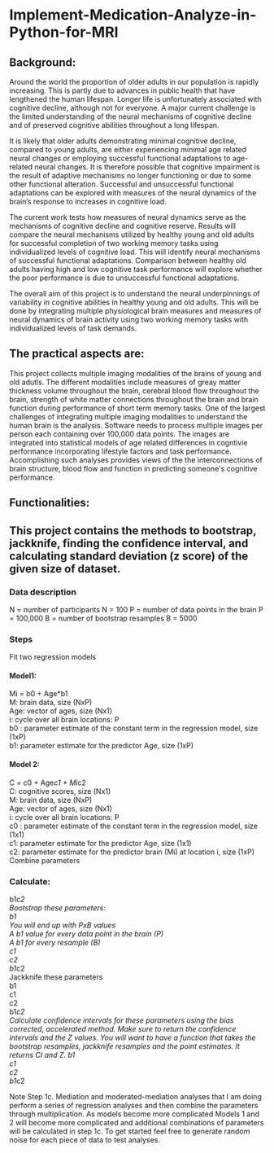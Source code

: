 # Implement-Medication-Analyze-in-Python-for-MRI

Background:
----
Around the world the proportion of older adults in our population is rapidly increasing. This is partly due to advances in public health that have lengthened the human lifespan. Longer life is unfortunately associated with cognitive decline, although not for everyone. A major current challenge is the limited understanding of the neural mechanisms of cognitive decline and of preserved cognitive abilities throughout a long lifespan.


It is likely that older adults demonstrating minimal cognitive decline, compared to young adults, are either experiencing minimal age related neural changes or employing successful functional adaptations to age-related neural changes. It is therefore possible that cognitive impairment is the result of adaptive mechanisms no longer functioning or due to some other functional alteration. Successful and unsuccessful functional adaptations can be explored with measures of the neural dynamics of the brain’s response to increases in cognitive load. 


The current work tests how measures of neural dynamics serve as the mechanisms of cognitive decline and cognitive reserve. Results will compare the neural mechanisms utilized by healthy young and old adults for successful completion of two working memory tasks using individualized levels of cognitive load. This will identify neural mechanisms of successful functional adaptations. Comparison between healthy old adults having high and low cognitive task performance will explore whether the poor performance is due to unsuccessful functional adaptations.


The overall aim of this project is to understand the neural underpinnings of variability in cognitive abilities in healthy young and old adults. This will be done by integrating multiple physiological brain measures and measures of neural dynamics of brain activity using two working memory tasks with individualized levels of task demands.


## The practical aspects are:
This project collects multiple imaging modalities of the brains of young and old adutls. The different modalities include measures of greay matter thickness volume throughout the brain, cerebral blood flow throughout the brain, strength of white matter connections throughout the brain and brain function during performance of short term memory tasks. One of the largest challenges of integrating multiple imaging modalities to understand the human brain is the analysis. Software needs to process multiple images per person each containing over 100,000 data points. The images are integrated into statistical models of age related differences in cogntivie performance incorporating lifestyle factors and task performance. Accomplishing such analyses provides views of the the interconnections of brain structure, blood flow and function in predicting someone's cognitive performance. 

Functionalities:
----
## This project contains the methods to bootstrap, jackknife, finding the confidence interval, and calculating standard deviation (z score) of the given size of dataset.
### Data description 
N = number of participants
		N = 100
P = number of data points in the brain
		P = 100,000
	B = number of bootstrap resamples
		B = 5000

### Steps
Fit two regression models
#### Model1:
Mi = b0 + Age*b1  
M: brain data, size (NxP)  
Age: vector of ages, size (Nx1)  
i: cycle over all brain locations: P  
b0 : parameter estimate of the constant term in the regression model, size (1xP)  
b1: parameter estimate for the predictor Age, size (1xP)  
#### Model 2:
C = c0 + Age*c1 + Mi*c2  
C: cognitive scores, size (Nx1)  
M: brain data, size (NxP)  
Age: vector of ages, size (Nx1)  
i: cycle over all brain locations: P  
c0 : parameter estimate of the constant term in the regression model, size (1x1)  
c1: parameter estimate for the predictor Age, size (1x1)  
c2: parameter estimate for the predictor brain (Mi) at location i, size (1xP)  
Combine parameters  
### Calculate: 
b1*c2  
Bootstrap these parameters:  
b1  
You will end up with PxB values  
A b1 value for every data point in the brain (P)  
A b1 for every resample (B)  
c1  
c2  
b1*c2  
Jackknife these parameters  
b1  
c1  
c2  
b1*c2  
Calculate confidence intervals for these parameters using the bias corrected, accelerated method. Make sure to return the confidence intervals and the Z values. You will want to have a function that takes the bootstrap resamples, jackknife resamples and the point estimates. It returns CI and Z.
b1  
c1  
c2  
b1*c2  

Note Step 1c. Mediation and moderated-mediation analyses that I am doing perform a series of regression analyses and then combine the parameters through multiplication. As models become more complicated Models 1 and 2 will become more complicated and additional combinations of parameters will be calculated in step 1c.  To get started feel free to generate random noise for each piece of data to test analyses.
